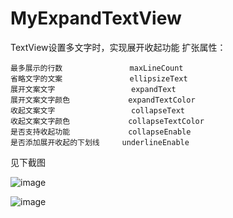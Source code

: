 # MyExpandTextView
TextView设置多文字时，实现展开收起功能
扩张属性：

    最多展示的行数               maxLineCount
    省略文字的文案               ellipsizeText
    展开文案文字                 expandText
    展开文案文字颜色             expandTextColor
    收起文案文字                 collapseText
    收起文案文字颜色             collapseTextColor
    是否支持收起功能             collapseEnable
    是否添加展开收起的下划线     underlineEnable


见下截图

![image](https://github.com/Myspace01/MyExpandTextView/blob/master/%E5%B1%95%E5%BC%80%E7%8A%B6%E6%80%81.jpg)

![image](https://github.com/Myspace01/MyExpandTextView/blob/master/%E6%94%B6%E8%B5%B7%E7%8A%B6%E6%80%81.png)










